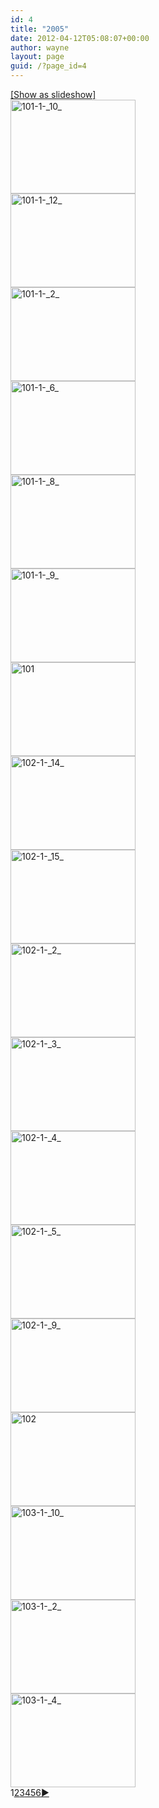 ```yaml
---
id: 4
title: "2005"
date: 2012-04-12T05:08:07+00:00
author: wayne
layout: page
guid: /?page_id=4
---
```

<div
	class="ngg-galleryoverview ngg-ajax-pagination-none"
	id="ngg-gallery-af9fb2d7cf219dbaca5c0c2a3450955d-1">
  <div class="slideshowlink">
    <a href='/2005-2/nggallery/slideshow'>[Show as slideshow]</a>
  </div>

  <!-- Thumbnails -->

  <div id="ngg-image-0" class="ngg-gallery-thumbnail-box" >
    <div class="ngg-gallery-thumbnail">
      <a href="/wp-content/gallery/2005/101-1-_10_.jpg"
               title=""
               data-src="/wp-content/gallery/2005/101-1-_10_.jpg"
               data-thumbnail="/wp-content/gallery/2005/thumbs/thumbs_101-1-_10_.jpg"
               data-image-id="1"
               data-title="101-1-_10_"
               data-description=""
               class="shutterset_af9fb2d7cf219dbaca5c0c2a3450955d"> <img
                    title="101-1-_10_"
                    alt="101-1-_10_"
                    src="/wp-content/gallery/2005/thumbs/thumbs_101-1-_10_.jpg"
                    width="200"
                    height="150"
                    style="max-width:none;"
 /> </a>
    </div>
  </div>

  <div id="ngg-image-1" class="ngg-gallery-thumbnail-box" >
    <div class="ngg-gallery-thumbnail">
      <a href="/wp-content/gallery/2005/101-1-_12_.jpg"
               title=""
               data-src="/wp-content/gallery/2005/101-1-_12_.jpg"
               data-thumbnail="/wp-content/gallery/2005/thumbs/thumbs_101-1-_12_.jpg"
               data-image-id="2"
               data-title="101-1-_12_"
               data-description=""
               class="shutterset_af9fb2d7cf219dbaca5c0c2a3450955d"> <img
                    title="101-1-_12_"
                    alt="101-1-_12_"
                    src="/wp-content/gallery/2005/thumbs/thumbs_101-1-_12_.jpg"
                    width="200"
                    height="150"
                    style="max-width:none;"
 /> </a>
    </div>
  </div>

  <div id="ngg-image-2" class="ngg-gallery-thumbnail-box" >
    <div class="ngg-gallery-thumbnail">
      <a href="/wp-content/gallery/2005/101-1-_2_.jpg"
               title=""
               data-src="/wp-content/gallery/2005/101-1-_2_.jpg"
               data-thumbnail="/wp-content/gallery/2005/thumbs/thumbs_101-1-_2_.jpg"
               data-image-id="3"
               data-title="101-1-_2_"
               data-description=""
               class="shutterset_af9fb2d7cf219dbaca5c0c2a3450955d"> <img
                    title="101-1-_2_"
                    alt="101-1-_2_"
                    src="/wp-content/gallery/2005/thumbs/thumbs_101-1-_2_.jpg"
                    width="200"
                    height="150"
                    style="max-width:none;"
 /> </a>
    </div>
  </div>

  <div id="ngg-image-3" class="ngg-gallery-thumbnail-box" >
    <div class="ngg-gallery-thumbnail">
      <a href="/wp-content/gallery/2005/101-1-_6_.jpg"
               title=""
               data-src="/wp-content/gallery/2005/101-1-_6_.jpg"
               data-thumbnail="/wp-content/gallery/2005/thumbs/thumbs_101-1-_6_.jpg"
               data-image-id="4"
               data-title="101-1-_6_"
               data-description=""
               class="shutterset_af9fb2d7cf219dbaca5c0c2a3450955d"> <img
                    title="101-1-_6_"
                    alt="101-1-_6_"
                    src="/wp-content/gallery/2005/thumbs/thumbs_101-1-_6_.jpg"
                    width="200"
                    height="150"
                    style="max-width:none;"
 /> </a>
    </div>
  </div>

  <div id="ngg-image-4" class="ngg-gallery-thumbnail-box" >
    <div class="ngg-gallery-thumbnail">
      <a href="/wp-content/gallery/2005/101-1-_8_.jpg"
               title=""
               data-src="/wp-content/gallery/2005/101-1-_8_.jpg"
               data-thumbnail="/wp-content/gallery/2005/thumbs/thumbs_101-1-_8_.jpg"
               data-image-id="5"
               data-title="101-1-_8_"
               data-description=""
               class="shutterset_af9fb2d7cf219dbaca5c0c2a3450955d"> <img
                    title="101-1-_8_"
                    alt="101-1-_8_"
                    src="/wp-content/gallery/2005/thumbs/thumbs_101-1-_8_.jpg"
                    width="200"
                    height="150"
                    style="max-width:none;"
 /> </a>
    </div>
  </div>

  <div id="ngg-image-5" class="ngg-gallery-thumbnail-box" >
    <div class="ngg-gallery-thumbnail">
      <a href="/wp-content/gallery/2005/101-1-_9_.jpg"
               title=""
               data-src="/wp-content/gallery/2005/101-1-_9_.jpg"
               data-thumbnail="/wp-content/gallery/2005/thumbs/thumbs_101-1-_9_.jpg"
               data-image-id="6"
               data-title="101-1-_9_"
               data-description=""
               class="shutterset_af9fb2d7cf219dbaca5c0c2a3450955d"> <img
                    title="101-1-_9_"
                    alt="101-1-_9_"
                    src="/wp-content/gallery/2005/thumbs/thumbs_101-1-_9_.jpg"
                    width="200"
                    height="150"
                    style="max-width:none;"
 /> </a>
    </div>
  </div>

  <div id="ngg-image-6" class="ngg-gallery-thumbnail-box" >
    <div class="ngg-gallery-thumbnail">
      <a href="/wp-content/gallery/2005/101.jpg"
               title=""
               data-src="/wp-content/gallery/2005/101.jpg"
               data-thumbnail="/wp-content/gallery/2005/thumbs/thumbs_101.jpg"
               data-image-id="7"
               data-title="101"
               data-description=""
               class="shutterset_af9fb2d7cf219dbaca5c0c2a3450955d"> <img
                    title="101"
                    alt="101"
                    src="/wp-content/gallery/2005/thumbs/thumbs_101.jpg"
                    width="200"
                    height="150"
                    style="max-width:none;"
 /> </a>
    </div>
  </div>

  <div id="ngg-image-7" class="ngg-gallery-thumbnail-box" >
    <div class="ngg-gallery-thumbnail">
      <a href="/wp-content/gallery/2005/102-1-_14_.jpg"
               title=""
               data-src="/wp-content/gallery/2005/102-1-_14_.jpg"
               data-thumbnail="/wp-content/gallery/2005/thumbs/thumbs_102-1-_14_.jpg"
               data-image-id="8"
               data-title="102-1-_14_"
               data-description=""
               class="shutterset_af9fb2d7cf219dbaca5c0c2a3450955d"> <img
                    title="102-1-_14_"
                    alt="102-1-_14_"
                    src="/wp-content/gallery/2005/thumbs/thumbs_102-1-_14_.jpg"
                    width="200"
                    height="150"
                    style="max-width:none;"
 /> </a>
    </div>
  </div>

  <div id="ngg-image-8" class="ngg-gallery-thumbnail-box" >
    <div class="ngg-gallery-thumbnail">
      <a href="/wp-content/gallery/2005/102-1-_15_.jpg"
               title=""
               data-src="/wp-content/gallery/2005/102-1-_15_.jpg"
               data-thumbnail="/wp-content/gallery/2005/thumbs/thumbs_102-1-_15_.jpg"
               data-image-id="9"
               data-title="102-1-_15_"
               data-description=""
               class="shutterset_af9fb2d7cf219dbaca5c0c2a3450955d"> <img
                    title="102-1-_15_"
                    alt="102-1-_15_"
                    src="/wp-content/gallery/2005/thumbs/thumbs_102-1-_15_.jpg"
                    width="200"
                    height="150"
                    style="max-width:none;"
 /> </a>
    </div>
  </div>

  <div id="ngg-image-9" class="ngg-gallery-thumbnail-box" >
    <div class="ngg-gallery-thumbnail">
      <a href="/wp-content/gallery/2005/102-1-_2_.jpg"
               title=""
               data-src="/wp-content/gallery/2005/102-1-_2_.jpg"
               data-thumbnail="/wp-content/gallery/2005/thumbs/thumbs_102-1-_2_.jpg"
               data-image-id="10"
               data-title="102-1-_2_"
               data-description=""
               class="shutterset_af9fb2d7cf219dbaca5c0c2a3450955d"> <img
                    title="102-1-_2_"
                    alt="102-1-_2_"
                    src="/wp-content/gallery/2005/thumbs/thumbs_102-1-_2_.jpg"
                    width="200"
                    height="150"
                    style="max-width:none;"
 /> </a>
    </div>
  </div>

  <div id="ngg-image-10" class="ngg-gallery-thumbnail-box" >
    <div class="ngg-gallery-thumbnail">
      <a href="/wp-content/gallery/2005/102-1-_3_.jpg"
               title=""
               data-src="/wp-content/gallery/2005/102-1-_3_.jpg"
               data-thumbnail="/wp-content/gallery/2005/thumbs/thumbs_102-1-_3_.jpg"
               data-image-id="11"
               data-title="102-1-_3_"
               data-description=""
               class="shutterset_af9fb2d7cf219dbaca5c0c2a3450955d"> <img
                    title="102-1-_3_"
                    alt="102-1-_3_"
                    src="/wp-content/gallery/2005/thumbs/thumbs_102-1-_3_.jpg"
                    width="200"
                    height="150"
                    style="max-width:none;"
 /> </a>
    </div>
  </div>

  <div id="ngg-image-11" class="ngg-gallery-thumbnail-box" >
    <div class="ngg-gallery-thumbnail">
      <a href="/wp-content/gallery/2005/102-1-_4_.jpg"
               title=""
               data-src="/wp-content/gallery/2005/102-1-_4_.jpg"
               data-thumbnail="/wp-content/gallery/2005/thumbs/thumbs_102-1-_4_.jpg"
               data-image-id="12"
               data-title="102-1-_4_"
               data-description=""
               class="shutterset_af9fb2d7cf219dbaca5c0c2a3450955d"> <img
                    title="102-1-_4_"
                    alt="102-1-_4_"
                    src="/wp-content/gallery/2005/thumbs/thumbs_102-1-_4_.jpg"
                    width="200"
                    height="150"
                    style="max-width:none;"
 /> </a>
    </div>
  </div>

  <div id="ngg-image-12" class="ngg-gallery-thumbnail-box" >
    <div class="ngg-gallery-thumbnail">
      <a href="/wp-content/gallery/2005/102-1-_5_.jpg"
               title=""
               data-src="/wp-content/gallery/2005/102-1-_5_.jpg"
               data-thumbnail="/wp-content/gallery/2005/thumbs/thumbs_102-1-_5_.jpg"
               data-image-id="13"
               data-title="102-1-_5_"
               data-description=""
               class="shutterset_af9fb2d7cf219dbaca5c0c2a3450955d"> <img
                    title="102-1-_5_"
                    alt="102-1-_5_"
                    src="/wp-content/gallery/2005/thumbs/thumbs_102-1-_5_.jpg"
                    width="200"
                    height="150"
                    style="max-width:none;"
 /> </a>
    </div>
  </div>

  <div id="ngg-image-13" class="ngg-gallery-thumbnail-box" >
    <div class="ngg-gallery-thumbnail">
      <a href="/wp-content/gallery/2005/102-1-_9_.jpg"
               title=""
               data-src="/wp-content/gallery/2005/102-1-_9_.jpg"
               data-thumbnail="/wp-content/gallery/2005/thumbs/thumbs_102-1-_9_.jpg"
               data-image-id="14"
               data-title="102-1-_9_"
               data-description=""
               class="shutterset_af9fb2d7cf219dbaca5c0c2a3450955d"> <img
                    title="102-1-_9_"
                    alt="102-1-_9_"
                    src="/wp-content/gallery/2005/thumbs/thumbs_102-1-_9_.jpg"
                    width="200"
                    height="150"
                    style="max-width:none;"
 /> </a>
    </div>
  </div>

  <div id="ngg-image-14" class="ngg-gallery-thumbnail-box" >
    <div class="ngg-gallery-thumbnail">
      <a href="/wp-content/gallery/2005/102.jpg"
               title=""
               data-src="/wp-content/gallery/2005/102.jpg"
               data-thumbnail="/wp-content/gallery/2005/thumbs/thumbs_102.jpg"
               data-image-id="15"
               data-title="102"
               data-description=""
               class="shutterset_af9fb2d7cf219dbaca5c0c2a3450955d"> <img
                    title="102"
                    alt="102"
                    src="/wp-content/gallery/2005/thumbs/thumbs_102.jpg"
                    width="200"
                    height="150"
                    style="max-width:none;"
 /> </a>
    </div>
  </div>

  <div id="ngg-image-15" class="ngg-gallery-thumbnail-box" >
    <div class="ngg-gallery-thumbnail">
      <a href="/wp-content/gallery/2005/103-1-_10_.jpg"
               title=""
               data-src="/wp-content/gallery/2005/103-1-_10_.jpg"
               data-thumbnail="/wp-content/gallery/2005/thumbs/thumbs_103-1-_10_.jpg"
               data-image-id="16"
               data-title="103-1-_10_"
               data-description=""
               class="shutterset_af9fb2d7cf219dbaca5c0c2a3450955d"> <img
                    title="103-1-_10_"
                    alt="103-1-_10_"
                    src="/wp-content/gallery/2005/thumbs/thumbs_103-1-_10_.jpg"
                    width="200"
                    height="150"
                    style="max-width:none;"
 /> </a>
    </div>
  </div>

  <div id="ngg-image-16" class="ngg-gallery-thumbnail-box" >
    <div class="ngg-gallery-thumbnail">
      <a href="/wp-content/gallery/2005/103-1-_2_.jpg"
               title=""
               data-src="/wp-content/gallery/2005/103-1-_2_.jpg"
               data-thumbnail="/wp-content/gallery/2005/thumbs/thumbs_103-1-_2_.jpg"
               data-image-id="17"
               data-title="103-1-_2_"
               data-description=""
               class="shutterset_af9fb2d7cf219dbaca5c0c2a3450955d"> <img
                    title="103-1-_2_"
                    alt="103-1-_2_"
                    src="/wp-content/gallery/2005/thumbs/thumbs_103-1-_2_.jpg"
                    width="200"
                    height="150"
                    style="max-width:none;"
 /> </a>
    </div>
  </div>

  <div id="ngg-image-17" class="ngg-gallery-thumbnail-box" >
    <div class="ngg-gallery-thumbnail">
      <a href="/wp-content/gallery/2005/103-1-_4_.jpg"
               title=""
               data-src="/wp-content/gallery/2005/103-1-_4_.jpg"
               data-thumbnail="/wp-content/gallery/2005/thumbs/thumbs_103-1-_4_.jpg"
               data-image-id="18"
               data-title="103-1-_4_"
               data-description=""
               class="shutterset_af9fb2d7cf219dbaca5c0c2a3450955d"> <img
                    title="103-1-_4_"
                    alt="103-1-_4_"
                    src="/wp-content/gallery/2005/thumbs/thumbs_103-1-_4_.jpg"
                    width="200"
                    height="150"
                    style="max-width:none;"
 /> </a>
    </div>
  </div>

  <!-- Pagination -->

  <div class='ngg-navigation'>
    <span class="current">1</span><a class="page-numbers" data-pageid="2" href="/2005-2/nggallery/page/2">2</a><a class="page-numbers" data-pageid="3" href="/2005-2/nggallery/page/3">3</a><a class="page-numbers" data-pageid="4" href="/2005-2/nggallery/page/4">4</a><a class="page-numbers" data-pageid="5" href="/2005-2/nggallery/page/5">5</a><a class="page-numbers" data-pageid="6" href="/2005-2/nggallery/page/6">6</a><a class="next" data-pageid="2" id="ngg-next-2" href="/2005-2/nggallery/page/2">&#9658;</a>
  </div>
</div>
